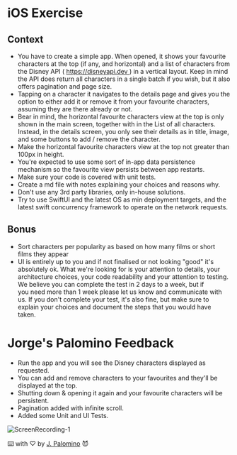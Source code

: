 # iOS Exercise

## Context

- You have to create a simple app. When opened, it shows your favourite characters at the top (if any, and horizontal) and a list of characters from the Disney API ( https://disneyapi.dev ) in a vertical layout. Keep in mind the API does return all characters in a single batch if you wish, but it also offers pagination and page size.
- Tapping on a character it navigates to the details page and gives you the option to either add it or remove it from your favourite characters, assuming they are there already or not.
- Bear in mind, the horizontal favourite characters view at the top is only shown in the main screen, together with in the List of all characters. Instead, in the details screen, you only see their details as in title, image, and some buttons to add / remove the character.
- Make the horizontal favourite characters view at the top not greater than 100px in height.
- You&#39;re expected to use some sort of in-app data persistence mechanism so the favourite view persists between app restarts.
- Make sure your code is covered with unit tests.
- Create a md file with notes explaining your choices and reasons why.
- Don&#39;t use any 3rd party libraries, only in-house solutions.
- Try to use SwiftUI and the latest OS as min deployment targets, and the latest swift concurrency framework to operate on the network requests.

## Bonus

- Sort characters per popularity as based on how many films or short films they appear
- UI is entirely up to you and if not finalised or not looking &quot;good&quot; it&#39;s absolutely ok. What we&#39;re looking for is your attention to details, your architecture choices, your code readability and your attention to testing. We believe you can complete the test in 2 days to a week, but if you need more than 1 week please let us know and communicate with us. If you don&#39;t complete your test, it&#39;s also fine, but make sure to explain your choices and document the steps that you would have taken.

# Jorge's Palomino Feedback

* Run the app and you will see the Disney characters displayed as requested.
* You can add and remove characters to your favourites and they'll be displayed at the top.
* Shutting down & opening it again and your favourite characters will be persistent.
* Pagination added with infinite scroll.
* Added some Unit and UI Tests.


![ScreenRecording-1](media/ScreenRecording-1.gif)

⌨️ with ♡ by [J. Palomino](https://github.com/Jorge-Palomino) 😈
